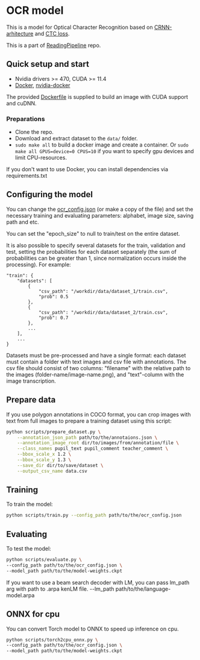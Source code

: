 # OCR model

This is a model for Optical Character Recognition based on [CRNN-arhitecture](https://arxiv.org/abs/1507.05717) and [CTC loss](https://www.cs.toronto.edu/~graves/icml_2006.pdf).

This is a part of [ReadingPipeline](https://github.com/ai-forever/ReadingPipeline) repo.

## Quick setup and start

- Nvidia drivers >= 470, CUDA >= 11.4
- [Docker](https://docs.docker.com/engine/install/ubuntu/), [nvidia-docker](https://github.com/NVIDIA/nvidia-docker)

The provided [Dockerfile](Dockerfile) is supplied to build an image with CUDA support and cuDNN.

### Preparations

- Clone the repo.
- Download and extract dataset to the `data/` folder.
- `sudo make all` to build a docker image and create a container.
  Or `sudo make all GPUS=device=0 CPUS=10` if you want to specify gpu devices and limit CPU-resources.

If you don't want to use Docker, you can install dependencies via requirements.txt

## Configuring the model

You can change the [ocr_config.json](scripts/ocr_config.json) (or make a copy of the file) and set the necessary training and evaluating parameters: alphabet, image size, saving path and etc.

You can set the "epoch_size" to null to train/test on the entire dataset.

It is also possible to specify several datasets for the train, validation and test, setting the probabilities for each dataset separately (the sum of probabilities can be greater than 1, since normalization occurs inside the processing). For example:

```
"train": {
    "datasets": [
        {
            "csv_path": "/workdir/data/dataset_1/train.csv",
            "prob": 0.5
        },
        {
            "csv_path": "/workdir/data/dataset_2/train.csv",
            "prob": 0.7
        },
        ...
    ],
    ...
}
```
Datasets must be pre-processed and have a single format: each dataset must contain a folder with text images and csv file with annotations. The csv file should consist of two columns: "filename" with the relative path to the images (folder-name/image-name.png), and "text"-column with the image transcription.

## Prepare data

If you use polygon annotations in COCO format, you can crop images with text from full images to prepare a training dataset using this script:

```bash
python scripts/prepare_dataset.py \
    --annotation_json_path path/to/the/annotaions.json \
    --annotation_image_root dir/to/images/from/annotation/file \
    --class_names pupil_text pupil_comment teacher_comment \
    --bbox_scale_x 1.2 \
    --bbox_scale_y 1.3 \
    --save_dir dir/to/save/dataset \
    --output_csv_name data.csv
```

## Training

To train the model:

```bash
python scripts/train.py --config_path path/to/the/ocr_config.json
```

## Evaluating

To test the model:

```bash
python scripts/evaluate.py \
--config_path path/to/the/ocr_config.json \
--model_path path/to/the/model-weights.ckpt
```

If you want to use a beam search decoder with LM, you can pass lm_path arg with path to .arpa kenLM file.
--lm_path path/to/the/language-model.arpa

## ONNX for cpu

You can convert Torch model to ONNX to speed up inference on cpu.

```bash
python scripts/torch2cpu_onnx.py \
--config_path path/to/the/ocr_config.json \
--model_path path/to/the/model-weights.ckpt
```
